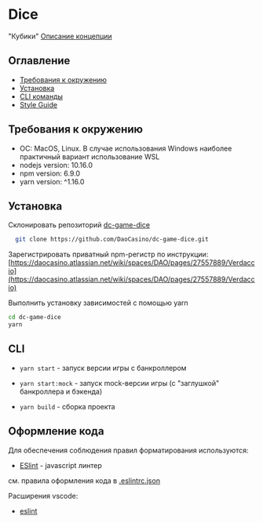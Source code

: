# Dice

"Кубики" [Описание концепции](https://daocasino.atlassian.net/wiki/spaces/PD/pages/26640385/Concept+Dice)

## Оглавление

- [Требования к окружению](#требования-к-окружению)
- [Установка](#установка)
- [CLI команды](#cli)
- [Style Guide](#оформление-кода)

## Требования к окружению

- ОС: MacOS, Linux. В случае использования Windows наиболее практичный вариант использование WSL
- nodejs version: 10.16.0
- npm version: 6.9.0
- yarn version: ^1.16.0

## Установка

Склонировать репозиторий [dc-game-dice](https://github.com/DaoCasino/dc-game-dice)

```bash
  git clone https://github.com/DaoCasino/dc-game-dice.git
```

Зарегистрировать приватный npm-регистр по инструкции: [https://daocasino.atlassian.net/wiki/spaces/DAO/pages/27557889/Verdaccio](https://daocasino.atlassian.net/wiki/spaces/DAO/pages/27557889/Verdaccio)

Выполнить установку зависимостей с помощью yarn

```bash
cd dc-game-dice
yarn
```

## CLI

- `yarn start` - запуск версии игры с банкроллером
- `yarn start:mock` - запуск mock-версии игры (с "заглушкой" банкроллера и бэкенда)

- `yarn build` - cборка проекта

## Оформление кода

Для обеспечения соблюдения правил форматирования используются:

- [ESlint](https://eslint.org/) - javascript линтер

см. правила оформления кода в [.eslintrc.json](./.eslintrc.json)

Расширения vscode:

- [eslint](https://marketplace.visualstudio.com/items?itemName=dbaeumer.vscode-eslint)
